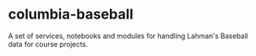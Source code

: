 # columbia-baseball

A set of services, notebooks and modules for handling Lahman's Baseball data for course projects.
